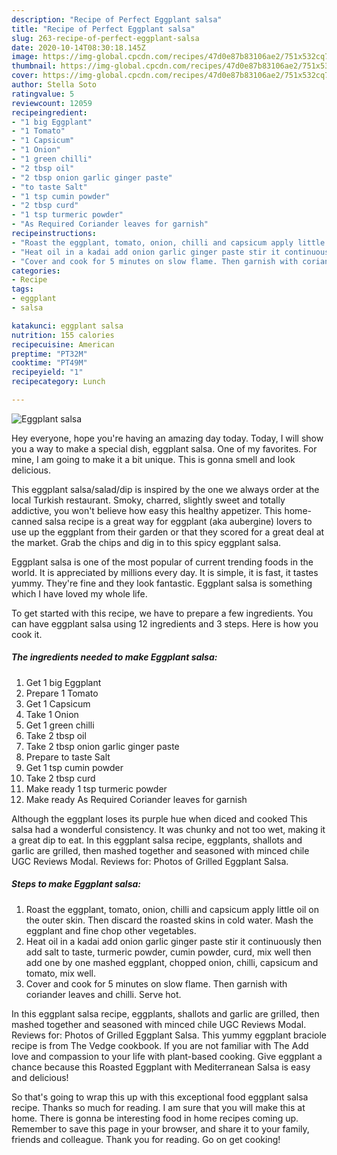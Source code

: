 ```yaml
---
description: "Recipe of Perfect Eggplant salsa"
title: "Recipe of Perfect Eggplant salsa"
slug: 263-recipe-of-perfect-eggplant-salsa
date: 2020-10-14T08:30:18.145Z
image: https://img-global.cpcdn.com/recipes/47d0e87b83106ae2/751x532cq70/eggplant-salsa-recipe-main-photo.jpg
thumbnail: https://img-global.cpcdn.com/recipes/47d0e87b83106ae2/751x532cq70/eggplant-salsa-recipe-main-photo.jpg
cover: https://img-global.cpcdn.com/recipes/47d0e87b83106ae2/751x532cq70/eggplant-salsa-recipe-main-photo.jpg
author: Stella Soto
ratingvalue: 5
reviewcount: 12059
recipeingredient:
- "1 big Eggplant"
- "1 Tomato"
- "1 Capsicum"
- "1 Onion"
- "1 green chilli"
- "2 tbsp oil"
- "2 tbsp onion garlic ginger paste"
- "to taste Salt"
- "1 tsp cumin powder"
- "2 tbsp curd"
- "1 tsp turmeric powder"
- "As Required Coriander leaves for garnish"
recipeinstructions:
- "Roast the eggplant, tomato, onion, chilli and capsicum apply little oil on the outer skin. Then discard the roasted skins in cold water. Mash the eggplant and fine chop other vegetables."
- "Heat oil in a kadai add onion garlic ginger paste stir it continuously then add salt to taste, turmeric powder, cumin powder, curd, mix well then add one by one mashed eggplant, chopped onion, chilli, capsicum and tomato, mix well."
- "Cover and cook for 5 minutes on slow flame. Then garnish with coriander leaves and chilli. Serve hot."
categories:
- Recipe
tags:
- eggplant
- salsa

katakunci: eggplant salsa 
nutrition: 155 calories
recipecuisine: American
preptime: "PT32M"
cooktime: "PT49M"
recipeyield: "1"
recipecategory: Lunch

---
```



![Eggplant salsa](https://img-global.cpcdn.com/recipes/47d0e87b83106ae2/751x532cq70/eggplant-salsa-recipe-main-photo.jpg)

Hey everyone, hope you're having an amazing day today. Today, I will show you a way to make a special dish, eggplant salsa. One of my favorites. For mine, I am going to make it a bit unique. This is gonna smell and look delicious.

This eggplant salsa/salad/dip is inspired by the one we always order at the local Turkish restaurant. Smoky, charred, slightly sweet and totally addictive, you won&#39;t believe how easy this healthy appetizer. This home-canned salsa recipe is a great way for eggplant (aka aubergine) lovers to use up the eggplant from their garden or that they scored for a great deal at the market. Grab the chips and dig in to this spicy eggplant salsa.

Eggplant salsa is one of the most popular of current trending foods in the world. It is appreciated by millions every day. It is simple, it is fast, it tastes yummy. They're fine and they look fantastic. Eggplant salsa is something which I have loved my whole life.


To get started with this recipe, we have to prepare a few ingredients. You can have eggplant salsa using 12 ingredients and 3 steps. Here is how you cook it.

<!--inarticleads1-->

##### The ingredients needed to make Eggplant salsa:

1. Get 1 big Eggplant
1. Prepare 1 Tomato
1. Get 1 Capsicum
1. Take 1 Onion
1. Get 1 green chilli
1. Take 2 tbsp oil
1. Take 2 tbsp onion garlic ginger paste
1. Prepare to taste Salt
1. Get 1 tsp cumin powder
1. Take 2 tbsp curd
1. Make ready 1 tsp turmeric powder
1. Make ready As Required Coriander leaves for garnish


Although the eggplant loses its purple hue when diced and cooked This salsa had a wonderful consistency. It was chunky and not too wet, making it a great dip to eat. In this eggplant salsa recipe, eggplants, shallots and garlic are grilled, then mashed together and seasoned with minced chile UGC Reviews Modal. Reviews for: Photos of Grilled Eggplant Salsa. 

<!--inarticleads2-->

##### Steps to make Eggplant salsa:

1. Roast the eggplant, tomato, onion, chilli and capsicum apply little oil on the outer skin. Then discard the roasted skins in cold water. Mash the eggplant and fine chop other vegetables.
1. Heat oil in a kadai add onion garlic ginger paste stir it continuously then add salt to taste, turmeric powder, cumin powder, curd, mix well then add one by one mashed eggplant, chopped onion, chilli, capsicum and tomato, mix well.
1. Cover and cook for 5 minutes on slow flame. Then garnish with coriander leaves and chilli. Serve hot.


In this eggplant salsa recipe, eggplants, shallots and garlic are grilled, then mashed together and seasoned with minced chile UGC Reviews Modal. Reviews for: Photos of Grilled Eggplant Salsa. This yummy eggplant braciole recipe is from The Vedge cookbook. If you are not familiar with The Add love and compassion to your life with plant-based cooking. Give eggplant a chance because this Roasted Eggplant with Mediterranean Salsa is easy and delicious! 

So that's going to wrap this up with this exceptional food eggplant salsa recipe. Thanks so much for reading. I am sure that you will make this at home. There is gonna be interesting food in home recipes coming up. Remember to save this page in your browser, and share it to your family, friends and colleague. Thank you for reading. Go on get cooking!
